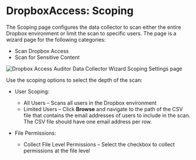 # DropboxAccess: Scoping

The Scoping page configures the data collector to scan either the entire Dropbox environment or
limit the scan to specific users. The page is a wizard page for the following categories:

- Scan Dropbox Access
- Scan for Sensitive Content

![Dropbox Access Auditor Data Collector Wizard Scoping Settings page](/img/product_docs/accessanalyzer/admin/datacollector/dropboxaccess/scoping.webp)

Use the scoping options to select the depth of the scan:

- User Scoping:

  - All Users – Scans all users in the Dropbox environment
  - Limited Users – Click **Browse** and navigate to the path of the CSV file that contains the
    email addresses of users to include in the scan. The CSV file should have one email address
    per row.

- File Permissions:

  - Collect File Level Permissions – Select the checkbox to collect permissions at the file level
